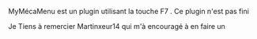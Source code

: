 MyMécaMenu est un plugin utilisant la touche F7 . Ce plugin n'est pas fini

Je Tiens à remercier Martinxeur14 qui m'à encouragé à en faire un
